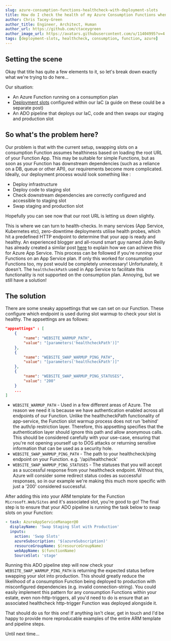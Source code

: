 ```yaml
---
slug: azure-consumption-functions-healthcheck-with-deployment-slots
title: How do I check the health of my Azure Consumption Functions when swapping Deployment Slots?
author: Chris Tacey-Green
author_title: Engineer, Architect, Human
author_url: https://github.com/ctaceygreen
author_image_url: https://avatars.githubusercontent.com/u/11404995?v=4
tags: [deployment-slots, healthcheck, consumption, function, azure]
---
```


## Setting the scene

Okay that title has quite a few elements to it, so let's break down exactly what we're trying to do here...

Our situation:
* An Azure Function running on a consumption plan
* [Deployment slots](https://docs.microsoft.com/en-us/azure/app-service/deploy-staging-slots) configured within our IaC (a guide on these could be a separate post)
* An ADO pipeline that deploys our IaC, code and then swaps our staging and production slot

<!--truncate-->

## So what's the problem here?

Our problem is that with the current setup, swapping slots on a consumption Function assumes healthiness based on loading the root URL of your Function App. This may be suitable for simple Functions, but as soon as your Function has downstream dependencies (such as a reliance on a DB, queue or other API), our requirements become more complicated. Ideally, our deployment process would look something like :
* Deploy infrastructure
* Deploy code to staging slot
* Check downstream dependencies are correctly configured and accessible to staging slot
* Swap staging and production slot

Hopefully you can see now that our root URL is letting us down slightly.

This is where we can turn to health-checks. In many services (App Service, Kubernetes etc), zero-downtime deployments utilise health probes, which hit a predefined HTTP endpoint to determine that your app is ready and healthy. An experienced blogger and all-round smart guy named John Reilly has already created a similar post [here](https://blog.johnnyreilly.com/2021/02/11/azure-app-service-health-checks-and-zero-downtime-deployments) to explain how we can achieve this for Azure App Service. This process can be followed if you're running your Functions on an App Service plan. If only this worked for consumption Functions too, my post would be completely unnecessary!
Unfortunately, it doesn't. The `healthcheckPath` used in App Service to facilitate this functionality is not supported on the consumption plan. Annoying, but we still have a solution!

## The solution

There are some sneaky appsettings that we can set on our Function. These configure which endpoint is used during slot warmup to check your slot is healthy. The appsettings are as follows:

```json
"appsettings" : [
    {
        "name": "WEBSITE_WARMUP_PATH",
        "value": "[parameters('healthcheckPath')]"
    },
    {
        "name": "WEBSITE_SWAP_WARMUP_PING_PATH",
        "value": "[parameters('healthcheckPath')]"
    },
    {
        "name": "WEBSITE_SWAP_WARMUP_PING_STATUSES",
        "value": "200"
    }
    ...
]
```

* `WEBSITE_WARMUP_PATH` - Used in a few different areas of Azure. The reason we need it is because we have authentication enabled across all endpoints of our Function. Unlike the healthcheckPath functionality of app-service, the Function slot warmup process does not run 'behind' the auth/ip restriction layer. Therefore, this appsetting specifies that the authentication layer should ignore this path and allow anonymous calls. This should be considered carefully with your use-case, ensuring that you're not opening yourself up to DOS attacks or returning sensitive information that can be used as a security hole.
* `WEBSITE_SWAP_WARMUP_PING_PATH` - The path to your healthcheck/ping endpoint on your Function. e.g. '/api/healthcheck'
* `WEBSITE_SWAP_WARMUP_PING_STATUSES` - The statuses that you will accept as a successful response from your healthcheck endpoint. Without this, Azure will consider some redirect status codes as successful responses, so in our example we're making this much more specific with just a '200' considered successful.

After adding this into your ARM template for the Function `Microsoft.Web/Sites` and it's associated slot, you're good to go! The final step is to ensure that your ADO pipeline is running the task below to swap slots on your Function:

```yml
- task: AzureAppServiceManager@0
  displayName: 'Swap Staging Slot with Production'
  inputs:
    action: 'Swap Slots'
    azureSubscription: '$(azureSubscription)'
    resourceGroupName: $(resourceGroupName)
    webAppName: $(functionName)
    SourceSlot: 'stage'
```

Running this ADO pipeline step will now check your `WEBSITE_SWAP_WARMUP_PING_PATH` is returning the expected status before swapping your slot into production. This should greatly reduce the likelihood of a consumption Function being deployed to production with misconfigured dependencies (e.g. invalid connection-string). You could easily implement this pattern for any consumption Functions within your estate, even non-http-triggers, all you'd need to do is ensure that an associated healthcheck http-trigger Function was deployed alongside it.

That should do us for this one! If anything isn't clear, get in touch and I'd be happy to provide more reproducable examples of the entire ARM template and pipeline steps.

Until next time...